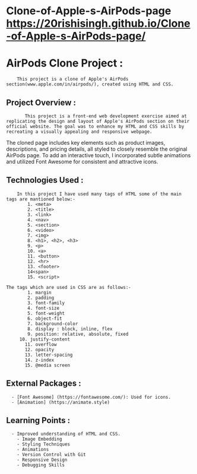 # Clone-of-Apple-s-AirPods-page  https://20rishisingh.github.io/Clone-of-Apple-s-AirPods-page/


# AirPods Clone Project :
		This project is a clone of Apple's AirPods section(www.apple.com/in/airpods/), created using HTML and CSS.

## Project Overview :
		   This project is a front-end web development exercise aimed at replicating the design and layout of Apple's AirPods section on their official website. The goal was to enhance my HTML and CSS skills by recreating a visually appealing and responsive webpage.

   The cloned page includes key elements such as product images, descriptions, and pricing details, all styled to closely resemble the original AirPods page. To add an interactive touch, I incorporated subtle animations and utilized Font Awesome for consistent and attractive icons.

## Technologies Used :
	    In this project I have used many tags of HTML some of the main tags are mantioned below:- 
		    1. <meta>
		    2. <title>
		    3. <link> 
		    4. <nav>
		    5. <section> 
		    6. <video>
		    7. <img>
		    8. <h1>, <h2>, <h3>
		    9. <p>
		    10. <a>
		    11. <button>
		    12. <hr>
		    13. <footer>
		    14<span>
		    15. <script>

    The tags which are used in CSS are as follows:-
		    1. margin
		    2. padding
		    3. font-family
		    4. font-size
		    5. font-weight
		    6. object-fit
		    7. background-color
		    8. display : block, inline, flex
		    9. position: relative, absolute, fixed
	  	 10. justify-content
		   11. overflow
		   12. opacity
		   13. letter-spacing
		   14. z-index
		   15. @media screen	

## External Packages :
      - [Font Awesome] (https://fontawesome.com/): Used for icons.
      - [Animation] (https://animate.style)

## Learning Points :
      - Improved understanding of HTML and CSS.
    	- Image Embedding
    	- Styling Techniques
    	- Animations
    	- Version Control with Git
    	- Responsive Design
    	- Debugging Skills
